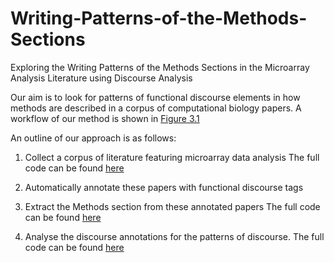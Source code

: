 # Writing-Patterns-of-the-Methods-Sections
Exploring the Writing Patterns of the Methods Sections in the Microarray Analysis Literature using Discourse Analysis

Our aim is to look for patterns of functional discourse elements in how methods are described in a corpus of computational biology papers. A workflow of our method is shown in [Figure 3.1](https://github.com/ManalBah/Writing-Patterns-of-the-Methods-Sections/blob/main/Figure3_1.png)


An outline of our approach is as follows:
1. Collect a corpus of literature featuring microarray data analysis
The full code can be found [here](https://github.com/ManalBah/Fetch-Data-From-PMC)

2. Automatically annotate these papers with functional discourse tags 

3. Extract the Methods section from these annotated papers
The full code can be found [here](https://github.com/ManalBah/Fetch-Data-From-PMC)

4. Analyse the discourse annotations for the patterns of discourse.
The full code can be found [here](https://github.com/ManalBah/DiscourseAnalysis)
